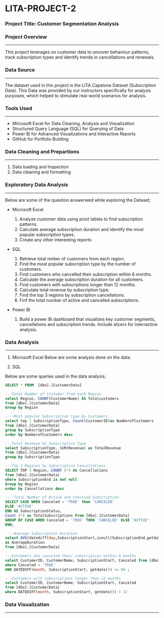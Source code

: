 # LITA-PROJECT-2


### Project Title: Customer Segmentation Analysis

### Project Overview
---
This project leverages on customer data to uncover behaviour patterns, track subscription types and identify trends in cancellations and renewals. 

### Data Source
---
The dataset used in this project is the LITA Capstone Dataset (Subscription Data). This Data was provided by our instructors specifically for analysis purposes, which helped to stimulate real-world scenarios for analysis.

### Tools Used
---
- Mircosoft Excel for Data Cleaning, Analysis and Visualization
- Structured Query Language (SQL) for Querying of Data
- Power Bi for Advanced Visualizations and Interactive Reports
- GitHub for Portfolio Building

### Data Cleaning and Prepartions
---
1. Data loading and Inspection
2. Data cleaning and formatting

### Exploratory Data Analysis
  ---
  Below are some of the question answerwed while exploring the Dataset;
- Microsoft Excel
  1. Analyze customer data using pivot tables to find subscription patterns.
  2. Calculate average subscription duration and identify the most popular subscription types.
  3. Create any other interesting reports

- SQL
  1. Retrieve total nmber of customers from each region.
  2. Find the most popular subscription type by the number of customers.
  3. Find customers who cancelled their subscription within 6 months.
  4. Calculate the average subscription duration for all customers.
  5. Find customers with subscriptions longer than 12 months.
  6. Calculate total revenue by subscription type.
  7. Find the top 3 regions by subscription cancellations.
  8. Finf the total number of active and cancelled aubscriptions.
 
- Power BI
  1. Build a power Bi dashboard that visualizes key customer segments, cancellations and subscription trends. Include slicers for interractive analysis.
 
### Data Analysis
---
1. Microsoft Excel
 Below are some analysis done on the data:

2. SQL

Below are some queries used in the data analysis;
 ```SQL
SELECT * FROM  [dbo].[CustomerData]

---Total Number of Customer from each Region
select Region, COUNT(CustomerName) AS Totalcustomers
from [dbo].[CustomerData]
Group by Region 

----Most popular Subscription type by Customers
select top 1 SubscriptionType, Count(CustomerID)as NumberofCustomers
from [dbo].[CustomerData]
group by SubscriptionType
order by NumberofCustomers desc

---Total Revenue by Subscription Type
select SubscriptionType, SUM(Revenue) as TotalRevenue
from [dbo].[CustomerData]
group by SubscriptionType

---Top 3 Regions by Subscription Cancellations
SELECT TOP 3 Region, COUNT (*) AS Cancellations
from [dbo].[CustomerData]
where SubscriptionEnd is not null
Group by Region
order by Cancellations desc

----Total Number of Active and Canceled Subscription
SELECT CASE WHEN Canceled = 'TRUE' then 'CANCELED'
ELSE 'ACTIVE'
END AS SubscriptionStatus,
Count (*) as TotalSubscriptions From [dbo].[CustomerData]
GROUP BY CASE WHEN Canceled = 'TRUE' THEN 'CANCELED' ELSE 'ACTIVE'
END;

----Average Subscription Duration
select AVG(datediff(day,SubscriptionStart,isnull(SubscriptionEnd,getdate()))) 
as AverageDuration
from [dbo].[CustomerData]

---Customers who canceled their subscription within 6 months
select CustomerID, CustomerName, SubscriptionStart, Canceled from [dbo].[CustomerData]
where Canceled = 'TRUE'
AND DATEDIFF(month, SubscriptionStart, getdate()) <= 06 ;

---Customers with subscriptions longer than 12 months
select CustomerID, CustomerName, SubscriptionStart, Canceled 
from [dbo].[CustomerData]
where DATEDIFF(month, SubscriptionStart, getdate()) > 12
```

### Data Visualization
---



###

